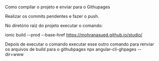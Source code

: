 Como compilar o projeto e enviar para o Githupages

Realizar os commits pendentes e fazer o push.

No diretório raiz do projeto executar o comando:

ionic build --prod --base-href https://mohranasued.github.io/studio/

Depois de executar o comando executar esse outro comando para renviar os arquivos de build para o githubpages
npx angular-cli-ghpages --dir=www